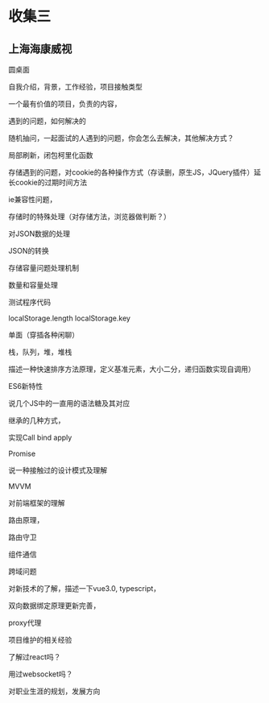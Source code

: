 # 收集三

## 上海海康威视

圆桌面

自我介绍，背景，工作经验，项目接触类型 
 
一个最有价值的项目，负责的内容，

遇到的问题，如何解决的

随机抽问，一起面试的人遇到的问题，你会怎么去解决，其他解决方式？

局部刷新，闭包柯里化函数 

存储遇到的问题，对cookie的各种操作方式（存读删，原生JS，JQuery插件）延长cookie的过期时间方法

ie兼容性问题，

存储时的特殊处理（对存储方法，浏览器做判断？） 

对JSON数据的处理   

JSON的转换

存储容量问题处理机制 

数量和容量处理  

测试程序代码 

localStorage.length  localStorage.key

单面（穿插各种闲聊）

栈，队列，堆，堆栈

描述一种快速排序方法原理，定义基准元素，大小二分，递归函数实现自调用）

ES6新特性

说几个JS中的一直用的语法糖及其对应  

继承的几种方式，

实现Call bind apply

Promise

说一种接触过的设计模式及理解  

MVVM

对前端框架的理解

路由原理，

路由守卫

组件通信

跨域问题

对新技术的了解，描述一下vue3.0, typescript，

双向数据绑定原理更新完善，

proxy代理

项目维护的相关经验

了解过react吗？   

用过websocket吗？  

对职业生涯的规划，发展方向

